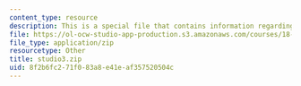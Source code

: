 ```yaml
---
content_type: resource
description: This is a special file that contains information regarding studio 3.
file: https://ol-ocw-studio-app-production.s3.amazonaws.com/courses/18-05-introduction-to-probability-and-statistics-spring-2014/8f2b6fc271f083a8e41eaf357520504c_studio3.zip
file_type: application/zip
resourcetype: Other
title: studio3.zip
uid: 8f2b6fc2-71f0-83a8-e41e-af357520504c
---
```

